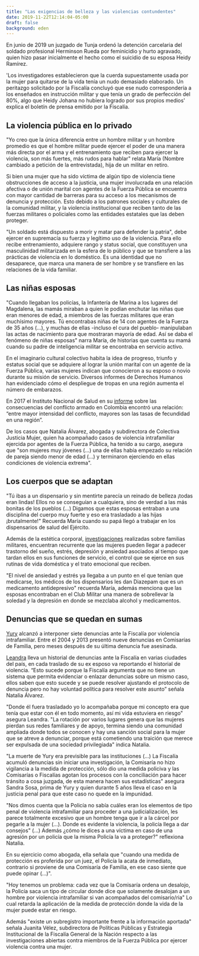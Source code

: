 ```yaml
---
title: "Las exigencias de belleza y las violencias contundentes"
date: 2019-11-22T12:14:04-05:00
draft: false
background: eden
---
```


En junio de 2019 un juzgado de Tunja ordenó la detención carcelaria del soldado profesional Herminson Rueda por feminicidio y hurto agravado, quien hizo pasar inicialmente el hecho como el suicidio de su esposa Heidy Ramírez.

'Los investigadores establecieron que la cuerda supuestamente usada por la mujer para quitarse de la vida tenía un nudo demasiado elaborado. Un peritazgo solicitado por la Fiscalía concluyó que ese nudo correspondería a los enseñados en instrucción militar y que tenía un grado de perfección del 80%, algo que Heidy Johana no hubiera logrado por sus propios medios' explica el boletín de prensa emitido por la Fiscalía.

## La violencia pública en lo privado

"Yo creo que la única diferencia entre un hombre militar y un hombre promedio es que el hombre militar puede ejercer el poder de una manera más directa por el arma y el entrenamiento que reciben para ejercer la violencia, son más fuertes, más rudos para hablar" relata María (Nombre cambiado a petición de la entrevistada), hija de un militar en retiro.

Si bien una mujer que ha sido víctima de algún tipo de violencia tiene obstrucciones de acceso a la justicia, una mujer involucrada en una relación afectiva o de unión marital con agentes de la Fuerza Pública se encuentra con mayor cantidad de barreras para su acceso a los mecanismos de denuncia y protección. Esto debido a los patrones sociales y culturales de la comunidad militar, y la violencia institucional que reciben tanto de las fuerzas militares o policiales como las entidades estatales que las deben proteger.

"Un soldado está dispuesto a morir y matar para defender la patria", debe ejercer en supremacía su fuerza y legítimo uso de la violencia. Para ello recibe entrenamiento, adquiere rango y status social, que constituyen una masculinidad militarizada en la esfera de lo público y que se transfiere a las prácticas de violencia en lo doméstico. Es una identidad que no desaparece, que marca una manera de ser hombre y se transfiere en las relaciones de la vida familiar.

## Las niñas esposas

"Cuando llegaban los policías, la Infantería de Marina a los lugares del Magdalena, las mamás miraban a quien le podían enchutar las niñas que eran menores de edad, a miembros de las fuerzas militares que eran muchísimo mayores. Tú encontrabas niñas de 14 con agentes de la Fuerza de 35 años (…), y muchas de ellas -incluso el cura del pueblo- manipulaban las actas de nacimiento para que mostraran mayoría de edad. Así se daba el fenómeno de niñas esposas" narra María, de historias que cuenta su mamá cuando su padre de inteligencia militar se encontraba en servicio activo.

En el imaginario cultural colectivo habita la idea de progreso, triunfo y estatus social que se adquiere al lograr la unión marital con un agente de la Fuerza Pública, varias mujeres indican que conocieron a su esposo o novio durante su misión de servicio. Diversos informes de Derechos Humanos han evidenciado cómo el despliegue de tropas en una región aumenta el número de embarazos.

En 2017 el Instituto Nacional de Salud en su [informe](https://www.ins.gov.co/Direcciones/ONS/Informes/9%20Consecuencias%20del%20Conflicto%20Armado%20en%20la%20Salud%20en%20Colombia.pdf) sobre las consecuencias del conflicto armado en Colombia encontró una relación: “entre mayor intensidad del conflicto, mayores son las tasas de fecundidad en una región”.

De los casos que Natalia Álvarez, abogada y subdirectora de Colectiva Justicia Mujer, quien ha acompañado casos de violencia intrafamiliar ejercida por agentes de la Fuerza Pública, ha tenido a su cargo, asegura que "son mujeres muy jóvenes  (…) una de ellas había empezado su relación de pareja siendo menor de edad (…) y terminaron ejerciendo en ellas condiciones de violencia extrema".

## Los cuerpos que se adaptan

"Tú ibas a un dispensario y sin mentirte parecía un reinado de belleza ¡todas eran lindas! Ellos no se conseguían a cualquiera, sino de verdad a las más bonitas de los pueblos (…) Digamos que estas esposas entraban a una disciplina del cuerpo muy fuerte y eso era trasladado a las hijas ¡brutalmente!" Recuerda María cuando su papá llegó a trabajar en los dispensarios de salud del Ejército.

Además de la estética corporal, [investigaciones](http://repository.lasalle.edu.co/bitstream/handle/10185/17596/T62.14%20C276i.pdf?sequence=3&isAllowed=y) realizadas sobre familias militares, encuentran recurrente que las mujeres pueden llegar a padecer trastorno del sueño, estrés, depresión y ansiedad asociados al tiempo que tardan ellos en sus funciones de servicio, el control que se ejerce en sus rutinas de vida doméstica y el trato emocional que reciben.

"El nivel de ansiedad y estrés ya llegaba a un punto en el que tenían que medicarse, los médicos de los dispensarios les dan Diazepam que es un medicamento antidepresivo" recuerda María, además menciona que las esposas encontraban en el Club Militar una manera de sobrellevar la soledad y la depresión en donde se mezclaba alcohol y medicamentos.

## Denuncias que se quedan en sumas

[Yury](https://docs.google.com/document/d/1qapU4yoEDTSNCGhx3REsZR3gJVovwBXz7pemk328jw4/edit#) alcanzó a interponer siete denuncias ante la Fiscalía por violencia intrafamiliar. Entre el 2004 y 2013 presentó nueve denuncias en Comisarías de Familia, pero meses después de su última denuncia fue asesinada.

[Leandra](https://docs.google.com/document/d/1qapU4yoEDTSNCGhx3REsZR3gJVovwBXz7pemk328jw4/edit#) lleva un historial de denuncias ante la Fiscalía en varias ciudades del país, en cada traslado de su ex esposo va reportando el historial de violencia. “Esto sucede porque la Fiscalía argumenta que no tiene un sistema que permita evidenciar o enlazar denuncias sobre un mismo caso, ellos saben que esto sucede y se puede resolver ajustando el protocolo de denuncia pero no hay voluntad política para resolver este asunto” señala Natalia Álvarez.

"Donde él fuera trasladado yo lo acompañaba porque mi concepto era que tenía que estar con él en todo momento, así mi vida estuviera en riesgo" asegura Leandra. "La rotación por varios lugares genera que las mujeres pierdan sus redes familiares y de apoyo, termina siendo una comunidad ampliada donde todos se conocen y hay una sanción social para la mujer que se atreve a denunciar, porque está cometiendo una traición que merece ser expulsada de una sociedad privilegiada" indica Natalia.

"La muerte de Yury era previsible para las instituciones (…) La Fiscalía acumuló denuncias sin iniciar una investigación, la Comisaría no hizo vigilancia a la medida de protección, sólo dio una medida policiva y las Comisarías o Fiscalías agotan los procesos con la conciliación para hacer tránsito a cosa juzgada, de esta manera hacen sus estadísticas"  asegura Sandra Sosa, prima de Yury y quien durante 5 años lleva el caso en la justicia penal para que este caso no quede en la impunidad.

"Nos dimos cuenta que la Policía no sabía cuáles eran los elementos de tipo penal de violencia intrafamiliar para proceder a una judicialización, les parece totalmente excesivo que un hombre tenga que ir a la cárcel por pegarle a la mujer (…). Donde es evidente la violencia, la policía llega a dar consejos" (…) Además ¿cómo le dices a una víctima en caso de una agresión por un policía que la misma Policía la va a proteger?" reflexiona Natalia.

En su ejercicio como abogada, ella señala que "cuando una medida de protección es proferida por un juez, el Policía la acata de inmediato, contrario si proviene de una Comisaría de Familia, en ese caso siente que puede opinar (…)".

"Hoy tenemos un problema: cada vez que la Comisaría ordena un desalojo, la Policía saca un tipo de circular donde dice que solamente desalojan a un hombre por violencia intrafamiliar si van acompañados del comisario/ria" Lo cual retarda la aplicación de la medida de protección donde la vida de la mujer puede estar en riesgo.

Además "existe un subregistro importante frente a la información aportada" señala Juanita Vélez, subdirectora de Políticas Públicas y Estrategia Institucional de la Fiscalía General de la Nación respecto a las investigaciones abiertas contra miembros de la Fuerza Pública por ejercer violencia contra una mujer.